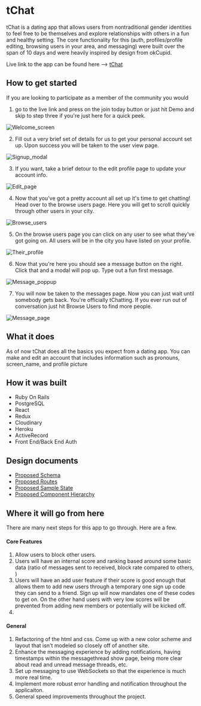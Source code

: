 # tChat

tChat is a dating app that allows users from nontraditional gender identities
to feel free to be themselves and explore relationships with others in a fun
and healthy setting. The core functionality for this (auth, profiles/profile editing,
browsing users in your area, and messaging) were built over the span of 10 days and
were heavily inspired by design from okCupid.

Live link to the app can be found here --> [tChat](http://www.tchat.lgbt)

## How to get started

If you are looking to participate as a member of the community you would

1. go to the live link and press on the join today button or just hit Demo and skip to step three if you're just here for a quick peek.

![Welcome_screen](http://res.cloudinary.com/dyv6nxcqz/image/upload/v1523652971/Screen_Shot_2018-04-13_at_1.55.46_PM.png)

2. Fill out a very brief set of details for us to get your personal account set up. Upon success you will be taken to the user view page.

![Signup_modal](http://res.cloudinary.com/dyv6nxcqz/image/upload/v1523653262/Screen_Shot_2018-04-13_at_2.00.37_PM.png)

3. If you want, take a brief detour to the edit profile page to update your account info.

![Edit_page](http://res.cloudinary.com/dyv6nxcqz/image/upload/v1523653397/Screen_Shot_2018-04-13_at_2.02.43_PM.png)

4. Now that you've got a pretty account all set up it's time to get chatting! Head over to the browse users page. Here you will get to scroll quickly through other users in your city.

![Browse_users](http://res.cloudinary.com/dyv6nxcqz/image/upload/v1523654383/Screen_Shot_2018-04-13_at_2.19.11_PM.png)

5. On the browse users page you can click on any user to see what they've got going on. All users will be in the city you have listed on your profile.

![Their_profile](http://res.cloudinary.com/dyv6nxcqz/image/upload/v1523653734/Screen_Shot_2018-04-13_at_2.08.28_PM.png)

6. Now that you're here you should see a message button on the right. Click that and a modal will pop up. Type out a fun first message.

![Message_poppup](http://res.cloudinary.com/dyv6nxcqz/image/upload/v1523653891/Screen_Shot_2018-04-13_at_2.11.00_PM.png)

7. You will now be taken to the messages page. Now you can just wait until somebody gets back. You're officially tChatting.
If you ever run out of conversation just hit Browse Users to find more people.

![Message_page](http://res.cloudinary.com/dyv6nxcqz/image/upload/v1523654062/Screen_Shot_2018-04-13_at_2.13.51_PM.png)

## What it does

As of now tChat does all the basics you expect from a dating app. You can make and edit an account
that includes information such as pronouns, screen_name, and profile picture

## How it was built

- Ruby On Rails
- PostgreSQL
- React
- Redux
- Cloudinary
- Heroku
- ActiveRecord
- Front End/Back End Auth

## Design documents

+ [Proposed Schema](https://github.com/mattieholtzer/tchat/wiki/Schema)
+ [Proposed Routes](https://github.com/mattieholtzer/tchat/wiki/Routes)
+ [Proposed Sample State](https://github.com/mattieholtzer/tchat/wiki/Sample-State)
+ [Proposed Component Hierarchy](https://github.com/mattieholtzer/tchat/wiki/Component-Hierarchy)

## Where it will go from here

There are many next steps for this app to go through. Here are a few.

#### Core Features

1. Allow users to block other users.
2. Users will have an internal score and ranking based around some basic data (ratio of messages sent to received, block rate compared to others, )
3. Users will have an add user feature if their score is good enough that allows them to add new users through a temporary one sign up code they can send to a friend. Sign up will now mandates one of these codes to get on. On the other hand users with very low scores will be prevented from adding new members or potentially will be kicked off.
4. 


#### General

1. Refactoring of the html and css. Come up with a new color scheme and layout that isn't modeled so closely off of another site.
2. Enhance the messaging experience by adding notifications, having timestamps within the messagethread show page, being more clear about read and unread message threads, etc.
3. Set up messaging to use WebSockets so that the experience is much more real time.
4. Implement more robust error handling and notification throughout the applicaiton.
5. General speed improvements throughout the project.
